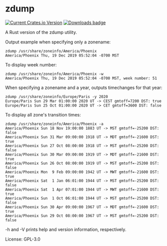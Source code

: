# zdump

[![Current Crates.io Version](https://img.shields.io/crates/v/zdump.svg)](https://crates.io/crates/zdump)
[![Downloads badge](https://img.shields.io/crates/d/zdump.svg)](https://crates.io/crates/zdump)

A Rust version of the zdump utility.

Output example when specifying only a zonename:
```text
zdump /usr/share/zoneinfo/America/Phoenix
America/Phoenix Thu, 19 Dec 2019 05:52:04 -0700 MST
````

To display week number:
```text
zdump /usr/share/zoneinfo/America/Phoenix -w
America/Phoenix Thu, 19 Dec 2019 05:52:04 -0700 MST, week number: 51
````

When specifying a zonename and a year, outputs timechanges for that year:
```text
zdump /usr/share/zoneinfo/Europe/Paris -y 2020
Europe/Paris Sun 29 Mar 01:00:00 2020 UT -> CEST gmtoff=7200 DST: true
Europe/Paris Sun 25 Oct 01:00:00 2020 UT -> CET gmtoff=3600 DST: false
```

To display all zone's transition times:
```
zdump /usr/share/zoneinfo/America/Phoenix -a
America/Phoenix Sun 18 Nov 19:00:00 1883 UT -> MST gmtoff=-25200 DST: false
America/Phoenix Sun 31 Mar 09:00:00 1918 UT -> MDT gmtoff=-21600 DST: true
America/Phoenix Sun 27 Oct 08:00:00 1918 UT -> MST gmtoff=-25200 DST: false
America/Phoenix Sun 30 Mar 09:00:00 1919 UT -> MDT gmtoff=-21600 DST: true
America/Phoenix Sun 26 Oct 08:00:00 1919 UT -> MST gmtoff=-25200 DST: false
America/Phoenix Mon  9 Feb 09:00:00 1942 UT -> MWT gmtoff=-21600 DST: true
America/Phoenix Sat  1 Jan 06:01:00 1944 UT -> MST gmtoff=-25200 DST: false
America/Phoenix Sat  1 Apr 07:01:00 1944 UT -> MWT gmtoff=-21600 DST: true
America/Phoenix Sun  1 Oct 06:01:00 1944 UT -> MST gmtoff=-25200 DST: false
America/Phoenix Sun 30 Apr 09:00:00 1967 UT -> MDT gmtoff=-21600 DST: true
America/Phoenix Sun 29 Oct 08:00:00 1967 UT -> MST gmtoff=-25200 DST: false
```
-h and -V prints help and version information, respectively.


License: GPL-3.0
